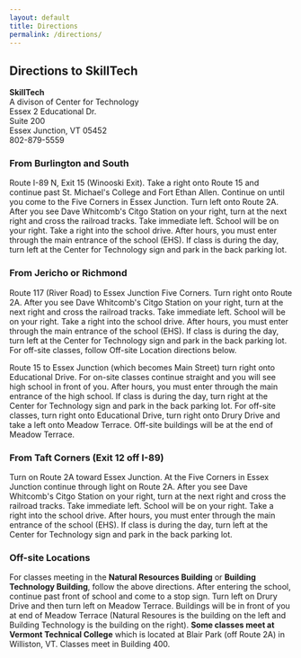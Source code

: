 ```yaml
---
layout: default
title: Directions
permalink: /directions/
---
```


## Directions to SkillTech

**SkillTech**  
A divison of Center for Technology  
Essex 2 Educational Dr.  
Suite 200  
Essex Junction, VT 05452  
802-879-5559  

### From Burlington and South

Route I-89 N, Exit 15 (Winooski Exit). Take a right onto Route 15 and continue past St. Michael's College and Fort Ethan Allen. Continue on until you come to the Five Corners in Essex Junction. Turn left onto Route 2A. After you see Dave Whitcomb's Citgo Station on your right, turn at the next right and cross the railroad tracks. Take immediate left. School will be on your right. Take a right into the school drive. After hours, you must enter through the main entrance of the school (EHS). If class is during the day, turn left at the Center for Technology sign and park in the back parking lot.

### From Jericho or Richmond

Route 117 (River Road) to Essex Junction Five Corners. Turn right onto Route 2A. After you see Dave Whitcomb's Citgo Station on your right, turn at the next right and cross the railroad tracks. Take immediate left. School will be on your right. Take a right into the school drive. After hours, you must enter through the main entrance of the school (EHS). If class is during the day, turn left at the Center for Technology sign and park in the back parking lot. For off-site classes, follow Off-site Location directions below.

Route 15 to Essex Junction (which becomes Main Street) turn right onto Educational Drive. For on-site classes continue straight and you will see high school in front of you. After hours, you must enter through the main entrance of the high school. If class is during the day, turn right at the Center for Technology sign and park in the back parking lot. For off-site classes, turn right onto Educational Drive, turn right onto Drury Drive and take a left onto Meadow Terrace. Off-site buildings will be at the end of Meadow Terrace.

### From Taft Corners (Exit 12 off I-89)

Turn on Route 2A toward Essex Junction. At the Five Corners in Essex Junction continue through light on Route 2A. After you see Dave Whitcomb's Citgo Station on your right, turn at the next right and cross the railroad tracks. Take immediate left. School will be on your right. Take a right into the school drive. After hours, you must enter through the main entrance of the school (EHS). If class is during the day, turn left at the Center for Technology sign and park in the back parking lot.

### Off-site Locations

For classes meeting in the **Natural Resources Building** or **Building Technology Building**, follow the above directions. After entering the school, continue past front of school and come to a stop sign. Turn left on Drury Drive and then turn left on Meadow Terrace. Buildings will be in front of you at end of Meadow Terrace (Natural Resoures is the building on the left and Building Technology is the building on the right). **Some classes meet at Vermont Technical College** which is located at Blair Park (off Route 2A) in Williston, VT. Classes meet in Building 400. 

